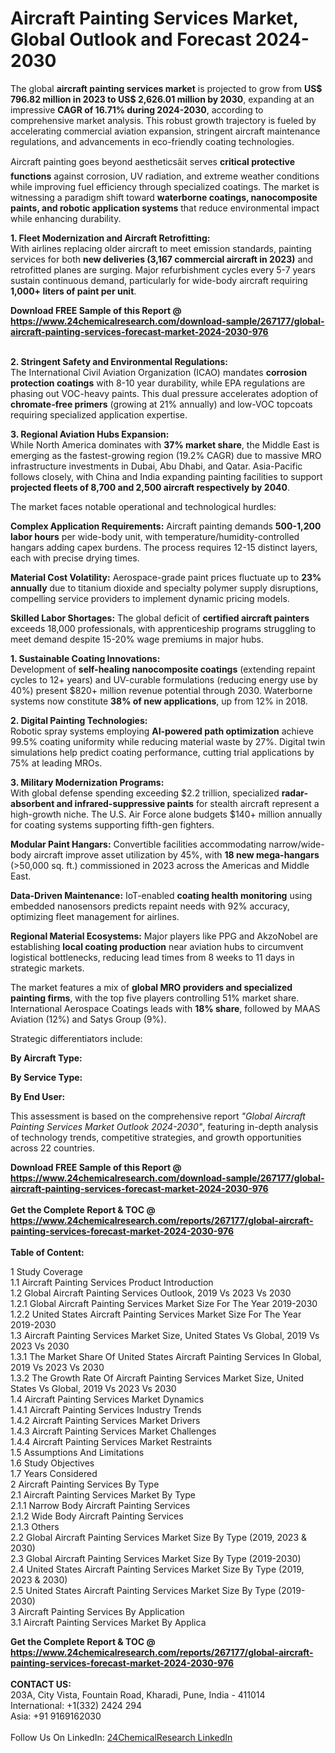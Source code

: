 <h1>Aircraft Painting Services Market, Global Outlook and Forecast 2024-2030</h1><p>The global <strong>aircraft painting services market</strong> is projected to grow from <strong>US$ 796.82 million in 2023 to US$ 2,626.01 million by 2030</strong>, expanding at an impressive <strong>CAGR of 16.71% during 2024-2030</strong>, according to comprehensive market analysis. This robust growth trajectory is fueled by accelerating commercial aviation expansion, stringent aircraft maintenance regulations, and advancements in eco-friendly coating technologies.</p><p>Aircraft painting goes beyond aestheticsâit serves <strong>critical protective functions</strong> against corrosion, UV radiation, and extreme weather conditions while improving fuel efficiency through specialized coatings. The market is witnessing a paradigm shift toward <strong>waterborne coatings, nanocomposite paints, and robotic application systems</strong> that reduce environmental impact while enhancing durability.</p><p><strong>1. Fleet Modernization and Aircraft Retrofitting:</strong><br>
With airlines replacing older aircraft to meet emission standards, painting services for both <strong>new deliveries (3,167 commercial aircraft in 2023)</strong> and retrofitted planes are surging. Major refurbishment cycles every 5-7 years sustain continuous demand, particularly for wide-body aircraft requiring <strong>1,000+ liters of paint per unit</strong>.</p><div><b>Download FREE Sample of this Report @ 
            <a href="https://www.24chemicalresearch.com/download-sample/267177/global-aircraft-painting-services-forecast-market-2024-2030-976">
            https://www.24chemicalresearch.com/download-sample/267177/global-aircraft-painting-services-forecast-market-2024-2030-976</a></b></div><br><p><strong>2. Stringent Safety and Environmental Regulations:</strong><br>
The International Civil Aviation Organization (ICAO) mandates <strong>corrosion protection coatings</strong> with 8-10 year durability, while EPA regulations are phasing out VOC-heavy paints. This dual pressure accelerates adoption of <strong>chromate-free primers</strong> (growing at 21% annually) and low-VOC topcoats requiring specialized application expertise.</p><p><strong>3. Regional Aviation Hubs Expansion:</strong><br>
While North America dominates with <strong>37% market share</strong>, the Middle East is emerging as the fastest-growing region (19.2% CAGR) due to massive MRO infrastructure investments in Dubai, Abu Dhabi, and Qatar. Asia-Pacific follows closely, with China and India expanding painting facilities to support <strong>projected fleets of 8,700 and 2,500 aircraft respectively by 2040</strong>.</p><p>The market faces notable operational and technological hurdles:</p><p><strong>Complex Application Requirements:</strong> Aircraft painting demands <strong>500-1,200 labor hours</strong> per wide-body unit, with temperature/humidity-controlled hangars adding capex burdens. The process requires 12-15 distinct layers, each with precise drying times.</p><p><strong>Material Cost Volatility:</strong> Aerospace-grade paint prices fluctuate up to <strong>23% annually</strong> due to titanium dioxide and specialty polymer supply disruptions, compelling service providers to implement dynamic pricing models.</p><p><strong>Skilled Labor Shortages:</strong> The global deficit of <strong>certified aircraft painters</strong> exceeds 18,000 professionals, with apprenticeship programs struggling to meet demand despite 15-20% wage premiums in major hubs.</p><p><strong>1. Sustainable Coating Innovations:</strong><br>
Development of <strong>self-healing nanocomposite coatings</strong> (extending repaint cycles to 12+ years) and UV-curable formulations (reducing energy use by 40%) present $820+ million revenue potential through 2030. Waterborne systems now constitute <strong>38% of new applications</strong>, up from 12% in 2018.</p><p><strong>2. Digital Painting Technologies:</strong><br>
Robotic spray systems employing <strong>AI-powered path optimization</strong> achieve 99.5% coating uniformity while reducing material waste by 27%. Digital twin simulations help predict coating performance, cutting trial applications by 75% at leading MROs.</p><p><strong>3. Military Modernization Programs:</strong><br>
With global defense spending exceeding $2.2 trillion, specialized <strong>radar-absorbent and infrared-suppressive paints</strong> for stealth aircraft represent a high-growth niche. The U.S. Air Force alone budgets $140+ million annually for coating systems supporting fifth-gen fighters.</p><p><strong>Modular Paint Hangars:</strong> Convertible facilities accommodating narrow/wide-body aircraft improve asset utilization by 45%, with <strong>18 new mega-hangars</strong> (&gt;50,000 sq. ft.) commissioned in 2023 across the Americas and Middle East.</p><p><strong>Data-Driven Maintenance:</strong> IoT-enabled <strong>coating health monitoring</strong> using embedded nanosensors predicts repaint needs with 92% accuracy, optimizing fleet management for airlines.</p><p><strong>Regional Material Ecosystems:</strong> Major players like PPG and AkzoNobel are establishing <strong>local coating production</strong> near aviation hubs to circumvent logistical bottlenecks, reducing lead times from 8 weeks to 11 days in strategic markets.</p><p>The market features a mix of <strong>global MRO providers and specialized painting firms</strong>, with the top five players controlling 51% market share. International Aerospace Coatings leads with <strong>18% share</strong>, followed by MAAS Aviation (12%) and Satys Group (9%).</p><p>Strategic differentiators include:</p><p><strong>By Aircraft Type:</strong></p><p><strong>By Service Type:</strong></p><p><strong>By End User:</strong></p><p>This assessment is based on the comprehensive report <em>"Global Aircraft Painting Services Market Outlook 2024-2030"</em>, featuring in-depth analysis of technology trends, competitive strategies, and growth opportunities across 22 countries.</p><div><b>Download FREE Sample of this Report @ 
            <a href="https://www.24chemicalresearch.com/download-sample/267177/global-aircraft-painting-services-forecast-market-2024-2030-976">
            https://www.24chemicalresearch.com/download-sample/267177/global-aircraft-painting-services-forecast-market-2024-2030-976</a></b></div><br><div><b>Get the Complete Report & TOC @ 
            <a href="https://www.24chemicalresearch.com/reports/267177/global-aircraft-painting-services-forecast-market-2024-2030-976">
            https://www.24chemicalresearch.com/reports/267177/global-aircraft-painting-services-forecast-market-2024-2030-976</a></b></div><br>
            <b>Table of Content:</b><p>1 Study Coverage<br />
1.1 Aircraft Painting Services Product Introduction<br />
1.2 Global Aircraft Painting Services Outlook, 2019 Vs 2023 Vs 2030<br />
1.2.1 Global Aircraft Painting Services Market Size For The Year 2019-2030<br />
1.2.2 United States Aircraft Painting Services Market Size For The Year 2019-2030<br />
1.3 Aircraft Painting Services Market Size, United States Vs Global, 2019 Vs 2023 Vs 2030<br />
1.3.1 The Market Share Of United States Aircraft Painting Services In Global, 2019 Vs 2023 Vs 2030<br />
1.3.2 The Growth Rate Of Aircraft Painting Services Market Size, United States Vs Global, 2019 Vs 2023 Vs 2030<br />
1.4 Aircraft Painting Services Market Dynamics<br />
1.4.1 Aircraft Painting Services Industry Trends<br />
1.4.2 Aircraft Painting Services Market Drivers<br />
1.4.3 Aircraft Painting Services Market Challenges<br />
1.4.4 Aircraft Painting Services Market Restraints<br />
1.5 Assumptions And Limitations<br />
1.6 Study Objectives<br />
1.7 Years Considered<br />
2 Aircraft Painting Services By Type<br />
2.1 Aircraft Painting Services Market By Type<br />
2.1.1 Narrow Body Aircraft Painting Services<br />
2.1.2 Wide Body Aircraft Painting Services<br />
2.1.3 Others<br />
2.2 Global Aircraft Painting Services Market Size By Type (2019, 2023 & 2030)<br />
2.3 Global Aircraft Painting Services Market Size By Type (2019-2030)<br />
2.4 United States Aircraft Painting Services Market Size By Type (2019, 2023 & 2030)<br />
2.5 United States Aircraft Painting Services Market Size By Type (2019-2030)<br />
3 Aircraft Painting Services By Application<br />
3.1 Aircraft Painting Services Market By Applica</p><div><b>Get the Complete Report & TOC @ 
            <a href="https://www.24chemicalresearch.com/reports/267177/global-aircraft-painting-services-forecast-market-2024-2030-976">
            https://www.24chemicalresearch.com/reports/267177/global-aircraft-painting-services-forecast-market-2024-2030-976</a></b></div><br><b>CONTACT US:</b><br>
            203A, City Vista, Fountain Road, Kharadi, Pune, India - 411014<br>
            International: +1(332) 2424 294<br>
            Asia: +91 9169162030 <br><br>
            Follow Us On LinkedIn: <a href="https://www.linkedin.com/company/24chemicalresearch/">24ChemicalResearch LinkedIn</a>